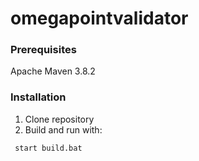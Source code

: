 # omegapointvalidator

### Prerequisites
Apache Maven 3.8.2

### Installation

1. Clone repository
2. Build and run with: 
  ```
   start build.bat
   ```

